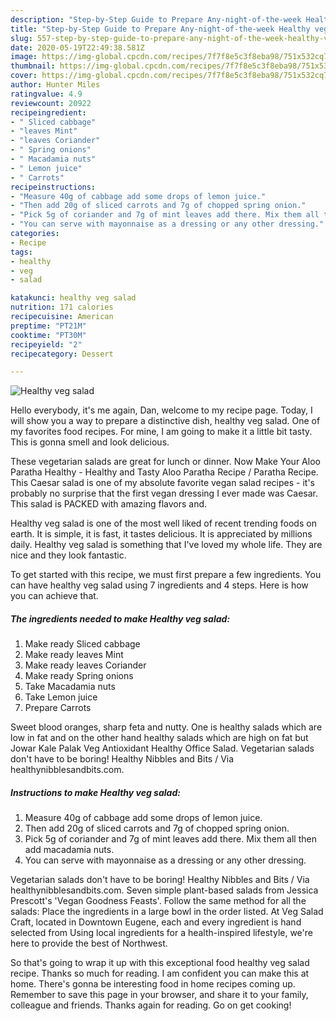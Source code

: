 ```yaml
---
description: "Step-by-Step Guide to Prepare Any-night-of-the-week Healthy veg salad"
title: "Step-by-Step Guide to Prepare Any-night-of-the-week Healthy veg salad"
slug: 557-step-by-step-guide-to-prepare-any-night-of-the-week-healthy-veg-salad
date: 2020-05-19T22:49:38.581Z
image: https://img-global.cpcdn.com/recipes/7f7f8e5c3f8eba98/751x532cq70/healthy-veg-salad-recipe-main-photo.jpg
thumbnail: https://img-global.cpcdn.com/recipes/7f7f8e5c3f8eba98/751x532cq70/healthy-veg-salad-recipe-main-photo.jpg
cover: https://img-global.cpcdn.com/recipes/7f7f8e5c3f8eba98/751x532cq70/healthy-veg-salad-recipe-main-photo.jpg
author: Hunter Miles
ratingvalue: 4.9
reviewcount: 20922
recipeingredient:
- " Sliced cabbage"
- "leaves Mint"
- "leaves Coriander"
- " Spring onions"
- " Macadamia nuts"
- " Lemon juice"
- " Carrots"
recipeinstructions:
- "Measure 40g of cabbage add some drops of lemon juice."
- "Then add 20g of sliced carrots and 7g of chopped spring onion."
- "Pick 5g of coriander and 7g of mint leaves add there. Mix them all then add macadamia nuts."
- "You can serve with mayonnaise as a dressing or any other dressing."
categories:
- Recipe
tags:
- healthy
- veg
- salad

katakunci: healthy veg salad 
nutrition: 171 calories
recipecuisine: American
preptime: "PT21M"
cooktime: "PT30M"
recipeyield: "2"
recipecategory: Dessert

---
```



![Healthy veg salad](https://img-global.cpcdn.com/recipes/7f7f8e5c3f8eba98/751x532cq70/healthy-veg-salad-recipe-main-photo.jpg)

Hello everybody, it's me again, Dan, welcome to my recipe page. Today, I will show you a way to prepare a distinctive dish, healthy veg salad. One of my favorites food recipes. For mine, I am going to make it a little bit tasty. This is gonna smell and look delicious.

These vegetarian salads are great for lunch or dinner. Now Make Your Aloo Paratha Healthy - Healthy and Tasty Aloo Paratha Recipe / Paratha Recipe. This Caesar salad is one of my absolute favorite vegan salad recipes - it&#39;s probably no surprise that the first vegan dressing I ever made was Caesar. This salad is PACKED with amazing flavors and.

Healthy veg salad is one of the most well liked of recent trending foods on earth. It is simple, it is fast, it tastes delicious. It is appreciated by millions daily. Healthy veg salad is something that I've loved my whole life. They are nice and they look fantastic.


To get started with this recipe, we must first prepare a few ingredients. You can have healthy veg salad using 7 ingredients and 4 steps. Here is how you can achieve that.

<!--inarticleads1-->

##### The ingredients needed to make Healthy veg salad:

1. Make ready  Sliced cabbage
1. Make ready leaves Mint
1. Make ready leaves Coriander
1. Make ready  Spring onions
1. Take  Macadamia nuts
1. Take  Lemon juice
1. Prepare  Carrots


Sweet blood oranges, sharp feta and nutty. One is healthy salads which are low in fat and on the other hand healthy salads which are high on fat but Jowar Kale Palak Veg Antioxidant Healthy Office Salad. Vegetarian salads don&#39;t have to be boring! Healthy Nibbles and Bits / Via healthynibblesandbits.com. 

<!--inarticleads2-->

##### Instructions to make Healthy veg salad:

1. Measure 40g of cabbage add some drops of lemon juice.
1. Then add 20g of sliced carrots and 7g of chopped spring onion.
1. Pick 5g of coriander and 7g of mint leaves add there. Mix them all then add macadamia nuts.
1. You can serve with mayonnaise as a dressing or any other dressing.


Vegetarian salads don&#39;t have to be boring! Healthy Nibbles and Bits / Via healthynibblesandbits.com. Seven simple plant-based salads from Jessica Prescott&#39;s &#39;Vegan Goodness Feasts&#39;. Follow the same method for all the salads: Place the ingredients in a large bowl in the order listed. At Veg Salad Craft, located in Downtown Eugene, each and every ingredient is hand selected from Using local ingredients for a health-inspired lifestyle, we&#39;re here to provide the best of Northwest. 

So that's going to wrap it up with this exceptional food healthy veg salad recipe. Thanks so much for reading. I am confident you can make this at home. There's gonna be interesting food in home recipes coming up. Remember to save this page in your browser, and share it to your family, colleague and friends. Thanks again for reading. Go on get cooking!
